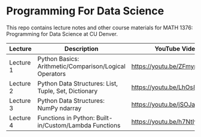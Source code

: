 # Programming For Data Science
This repo contains lecture notes and other course materials for MATH 1376: Programming for Data Science at CU Denver.

| Lecture       | Description                                  | YouTube Video     |
|-------------|----------------------------------------------|-----------------|
| Lecture 1     | Python Basics: Arithmetic/Comparison/Logical Operators                   | https://youtu.be/ZFmyr2lClLk |
| Lecture 2     | Python Data Structures: List, Tuple, Set, Dictionary    | https://youtu.be/LhOs8GVD9UY |
| Lecture 3     | Python Data Structures: NumPy ndarray     | https://youtu.be/jSOJayMhDv8 |
| Lecture 4     | Functions in Python: Built-in/Custom/Lambda Functions | https://youtu.be/h7NtIye5tgo  |
